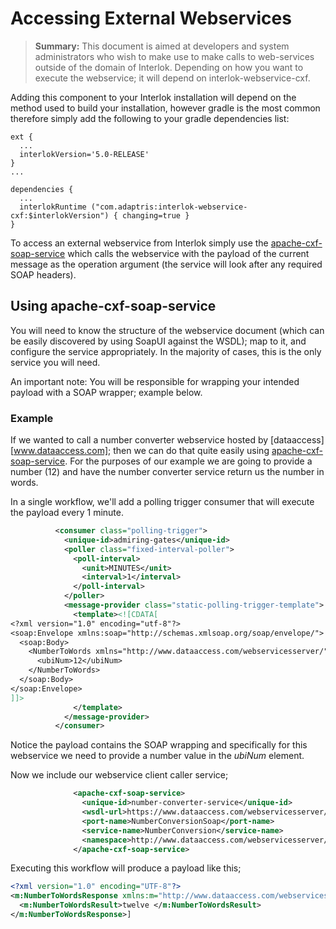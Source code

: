 # Accessing External Webservices

> **Summary:** This document is aimed at developers and system administrators who wish to make use to make calls to web-services outside of the domain of Interlok. Depending on how you want to execute the webservice; it will depend on interlok-webservice-cxf.

Adding this component to your Interlok installation will depend on the method used to build your installation, however gradle is the most common therefore simply add the following to your gradle dependencies list:

```
ext {
  ...
  interlokVersion='5.0-RELEASE'
}
...

dependencies {
  ...
  interlokRuntime ("com.adaptris:interlok-webservice-cxf:$interlokVersion") { changing=true }
}
```

To access an external webservice from Interlok simply use the [apache-cxf-soap-service][] which calls the webservice with the payload of the current message as the operation argument (the service will look after any required SOAP headers).


## Using apache-cxf-soap-service ##

You will need to know the structure of the webservice document (which can be easily discovered by using SoapUI against the WSDL); map to it, and configure the service appropriately. In the majority of cases, this is the only service you will need.

An important note:  You will be responsible for wrapping your intended payload with a SOAP wrapper; example below.

### Example ###

If we wanted to call a number converter webservice hosted by [dataaccess][www.dataaccess.com]; then we can do that quite easily using [apache-cxf-soap-service][]. For the purposes of our example we are going to provide a number (12) and have the number converter service return us the number in words.

In a single workflow, we'll add a polling trigger consumer that will execute the payload every 1 minute.

```xml
		  <consumer class="polling-trigger">
            <unique-id>admiring-gates</unique-id>
            <poller class="fixed-interval-poller">
              <poll-interval>
                <unit>MINUTES</unit>
                <interval>1</interval>
              </poll-interval>
            </poller>
            <message-provider class="static-polling-trigger-template">
              <template><![CDATA[
<?xml version="1.0" encoding="utf-8"?>
<soap:Envelope xmlns:soap="http://schemas.xmlsoap.org/soap/envelope/">
  <soap:Body>
    <NumberToWords xmlns="http://www.dataaccess.com/webservicesserver/">
      <ubiNum>12</ubiNum>
    </NumberToWords>
  </soap:Body>
</soap:Envelope>
]]>
			  </template>
            </message-provider>
          </consumer>
```

Notice the payload contains the SOAP wrapping and specifically for this webservice we need to provide a number value in the *ubiNum* element.

Now we include our webservice client caller service;

```xml
              <apache-cxf-soap-service>
                <unique-id>number-converter-service</unique-id>
                <wsdl-url>https://www.dataaccess.com/webservicesserver/NumberConversion.wso?WSDL</wsdl-url>
                <port-name>NumberConversionSoap</port-name>
                <service-name>NumberConversion</service-name>
                <namespace>http://www.dataaccess.com/webservicesserver/</namespace>
              </apache-cxf-soap-service>
```

Executing this workflow will produce a payload like this;

```xml
<?xml version="1.0" encoding="UTF-8"?>
<m:NumberToWordsResponse xmlns:m="http://www.dataaccess.com/webservicesserver/">
  <m:NumberToWordsResult>twelve </m:NumberToWordsResult>
</m:NumberToWordsResponse>]
```


[apache-cxf-soap-service]: https://nexus.adaptris.net/nexus/content/sites/javadocs/com/adaptris/interlok-webservice-cxf/5.0-SNAPSHOT/com/adaptris/core/services/cxf/ApacheSoapService.html
[snapshot]: https://nexus.adaptris.net/nexus/content/groups/adaptris-snapshots/com/adaptris/interlok-webservice-external/
[release]: https://nexus.adaptris.net/nexus/content/groups/public/com/adaptris/interlok-webservice-external/